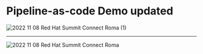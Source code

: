 # Pipeline-as-code Demo updated
![2022 11 08 Red Hat Summit Connect Roma (1)](https://user-images.githubusercontent.com/36188057/197467915-739066b4-f519-40d0-a083-df0041520b37.png)

___________________________________________________________________________________________________________________________________________________________

![2022 11 08 Red Hat Summit Connect Roma](https://user-images.githubusercontent.com/36188057/197468222-5b79667e-ae28-4784-b419-9a4938da6063.png)
